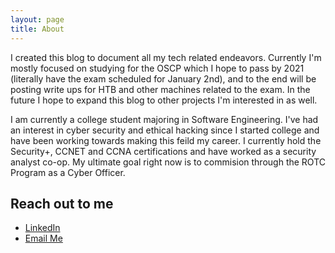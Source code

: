```yaml
---
layout: page
title: About
---
```


<!-- Give breif explanation of blog here;
-What you're studying for
-future plans -->
I created this blog to document all my tech related endeavors. Currently I'm mostly focused on studying for the OSCP which I hope to pass by 2021 (literally have the exam scheduled for January 2nd), and to the end will be posting write ups for HTB and other machines related to the exam. In the future I hope to expand this blog to other projects I'm interested in as well. 

<!-- Who you are;
-Qualifications
-Experiences -->
I am currently a college student majoring in Software Engineering. I've had an interest in cyber security and ethical hacking since I started college and have been working towards making this feild my career. I currently hold the Security+, CCNET and CCNA certifications and have worked as a security analyst co-op. My ultimate goal right now is to commision through the ROTC Program as a Cyber Officer. 

<!-- Links to social media and other sites; -->
## Reach out to me

* [LinkedIn](https://www.linkedin.com/in/william-puppo-4a2996154/)
* [Email Me](mailto:wjpuppo@gmail.com)
